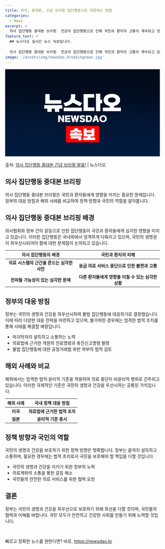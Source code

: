 ```yaml
---
title: 의사, 중대본, 긴급 브리핑 집단행동으로 대응하는 방법
categories:
  - News
excerpt: >
  의사 집단행동 중대본 브리핑  전공의 집단행동으로 인해 국민과 환자의 고통이 계속되고 있는 상황에서, 의사협…
feature_text: >
  ## 뉴스다오 실시간 뉴스 속보입니다.

  의사 집단행동 중대본 브리핑  전공의 집단행동으로 인해 국민과 환자의 고통이 계속되고 있는 상황에서, 의사협…
image: '/assets/img/newsdao_breakingnews.jpg'
---
```


![뉴스다오 속보](/assets/img/newsdao_breakingnews.jpg)

<p>출처: <a href="https://newsdao.kr/4162" rel="dofollow">의사 집단행동 중대본 긴급 브리핑 발표!</a> | 뉴스다오</p>

<h2 data-ke-size="size26">의사 집단행동 중대본 브리핑</h2>
<p data-ke-size="size16">의사 집단행동 중대본 브리핑은 국민과 환자들에게 영향을 미치는 중요한 문제입니다. 정부의 대응 방침과 해외 사례를 비교하여 정책 방향과 국민의 역할을 알아봅니다.</p>

<h2 data-ke-size="size24">의사 집단행동 중대본 브리핑 배경</h2>
<p data-ke-size="size16">의사협회와 정부 간의 갈등으로 인한 집단행동이 국민과 환자들에게 심각한 영향을 미치고 있습니다. 이러한 집단행동은 국내외에서 엄격하게 다뤄지고 있으며, 국민의 생명권이 최우선시되어야 함에 대한 문제점이 논의되고 있습니다.</p>

<table>
<thead>
  <tr>
    <th>의사 집단행동의 배경</th>
    <th>국민과 환자의 피해</th>
  </tr>
</thead>
<tbody>
  <tr>
    <td style="text-align: center; height: 17px;"><b>의료 시스템의 근간을 흔드는 심각한 사안</b></td>
    <td style="text-align: center; height: 17px;"><b>응급 의료 서비스 중단으로 인한 불편과 고통</b></td>
  </tr>
  <tr>
    <td style="text-align: center; height: 17px;"><b>전파될 가능성이 있는 심각한 문제</b></td>
    <td style="text-align: center; height: 17px;"><b>다른 환자들에게 영향을 미칠 수 있는 심각한 상황</b></td>
  </tr>
</tbody>
</table>

<h2 data-ke-size="size24">정부의 대응 방침</h2>
<p data-ke-size="size16">정부는 국민의 생명과 건강을 최우선시하여 불법 집단행동에 대응하기로 결정했습니다. 이에 따라 다양한 대응 전략을 마련하고 있으며, 불가피한 경우에는 엄격한 법적 조치를 통해 사태를 해결할 예정입니다.</p>

<ul>
  <li>마지막까지 설득하고 소통하는 노력</li>
  <li>의료법에 근거한 개원의 진료명령과 휴진신고명령 발령</li>
  <li>불법 집단행동에 대한 공정거래법 위반 여부의 법적 검토</li>
</ul>

<h2 data-ke-size="size24">해외 사례와 비교</h2>
<p data-ke-size="size16">해외에서는 엄격한 법적·윤리적 기준을 적용하여 의료 중단이 비윤리적 행위로 간주되고 있습니다. 이러한 국제적인 기준은 국민의 생명과 건강을 우선시하는 공통된 가치입니다.</p>

<table>
<thead>
  <tr>
    <th>해외 사례</th>
    <th>국내 정책 대응 방침</th>
  </tr>
</thead>
<tbody>
  <tr>
    <td style="text-align: center; height: 17px;"><b>미국</b></td>
    <td style="text-align: center; height: 17px;"><b>의료법에 근거한 법적 조치</b></td>
  </tr>
  <tr>
    <td style="text-align: center; height: 17px;"><b>일본</b></td>
    <td style="text-align: center; height: 17px;"><b>윤리적 기준 중시</b></td>
  </tr>
</tbody>
</table>

<h2 data-ke-size="size24">정책 방향과 국민의 역할</h2>
<p data-ke-size="size16">국민의 생명과 건강을 보호하기 위한 정책 방향은 명확합니다. 정부는 끝까지 설득하고 소통하며, 필요한 경우에는 법적 조치로서 국민을 보호해야 할 책임을 다할 것입니다.</p>

<ul>
  <li>국민의 생명과 건강을 지키기 위한 정부의 노력</li>
  <li>의료계와의 소통을 통한 갈등 해소</li>
  <li>국민들의 안전한 의료 서비스를 위한 협력 요청</li>
</ul>

<h2 data-ke-size="size24">결론</h2>
<p data-ke-size="size16">정부는 국민의 생명과 건강을 최우선으로 보호하기 위해 최선을 다할 것이며, 국민들의 협력과 이해를 바랍니다. 국민 모두가 안전하고 건강한 사회를 만들기 위해 노력할 것입니다.</p>
<p data-ke-size="size16">&nbsp;</p> 

빠르고 정확한 뉴스를 원한다면? 바로, <a href="https://newsdao.kr" rel="dofollow">https://newsdao.kr</a>


